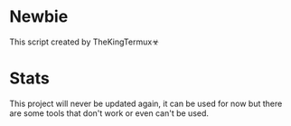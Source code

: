 # Newbie
This script created by TheKingTermux☣

# Stats
This project will never be updated again, it can be used for now but there are some tools that don't work or even can't be used.
